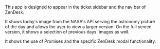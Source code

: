 This app is designed to appear in the ticket sidebar and the nav bar of ZenDesk.

It shows today's image from the NASA's API serving the astronomy picture of the day and allows the user to view a larger version.
On the full screen version, it shows a selection of previous days' images as well.

It shows the use of Promises and the specific ZenDesk modal functionality.
